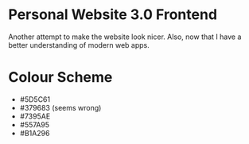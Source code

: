 # Personal Website 3.0 Frontend

Another attempt to make the website look nicer. Also, now that I have a better understanding of modern web apps.

# Colour Scheme
* #5D5C61
* #379683 (seems wrong)
* #7395AE
* #557A95
* #B1A296
